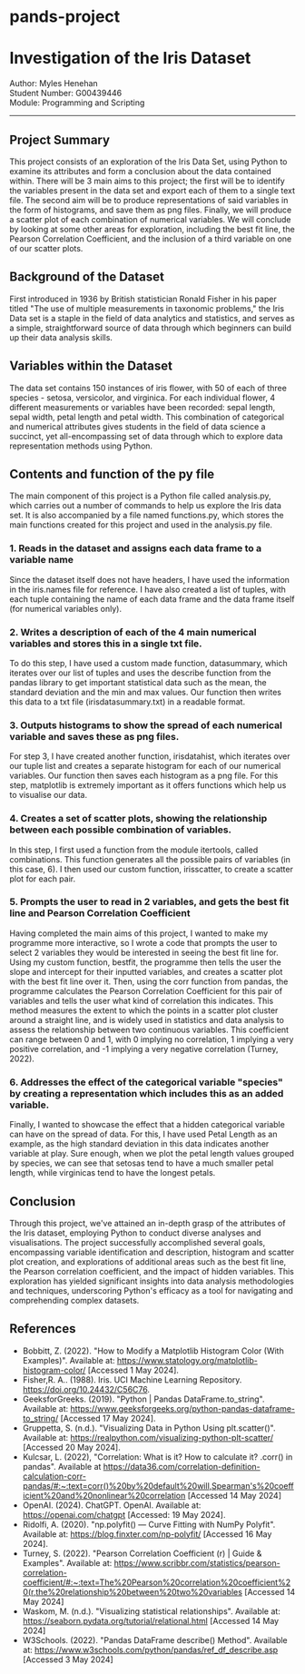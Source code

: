 # pands-project

# Investigation of the Iris Dataset
Author: Myles Henehan<br/>Student Number: G00439446<br/>Module: Programming and Scripting
***

## Project Summary
This project consists of an exploration of the Iris Data Set, using Python to examine its attributes and form a conclusion about the data contained within. There will be 3 main aims to this project; the first will be to identify the variables present in the data set and export each of them to a single text file. The second aim will be to produce representations of said variables in the form of histograms, and save them as png files. Finally, we will produce a scatter plot of each combination of numerical variables. We will conclude by looking at some other areas for exploration, including the best fit line, the Pearson Correlation Coefficient, and the inclusion of a third variable on one of our scatter plots.

## Background of the Dataset
First introduced in 1936 by British statistician Ronald Fisher in his paper titled "The use of multiple measurements in taxonomic problems," the Iris Data set is a staple in the field of data analytics and statistics, and serves as a simple, straightforward source of data through which beginners can build up their data analysis skills.

## Variables within the Dataset
The data set contains 150 instances of iris flower, with 50 of each of three species - setosa, versicolor, and virginica. For each individual flower, 4 different measurements or variables have been recorded: sepal length, sepal width, petal length and petal width. This combination of categorical and numerical attributes gives students in the field of data science a succinct, yet all-encompassing set of data through which to explore data representation methods using Python.

## Contents and function of the py file
The main component of this project is a Python file called analysis.py, which carries out a number of commands to help us explore the Iris data set. It is also accompanied by a file named functions.py, which stores the main functions created for this project and used in the analysis.py file.

### 1. Reads in the dataset and assigns each data frame to a variable name
Since the dataset itself does not have headers, I have used the information in the iris.names file for reference. I have also created a list of tuples, with each tuple containing the name of each data frame and the data frame itself (for numerical variables only).

### 2. Writes a description of each of the 4 main numerical variables and stores this in a single txt file.
To do this step, I have used a custom made function, datasummary, which iterates over our list of tuples and uses the describe function from the pandas library to get important statistical data such as the mean, the standard deviation and the min and max values. Our function then writes this data to a txt file (irisdatasummary.txt) in a readable format.

### 3. Outputs histograms to show the spread of each numerical variable and saves these as png files.
For step 3, I have created another function, irisdatahist, which iterates over our tuple list and creates a separate histogram for each of our numerical variables. Our function then saves each histogram as a png file. For this step, matplotlib is extremely important as it offers functions which help us to visualise our data.

### 4. Creates a set of scatter plots, showing the relationship between each possible combination of variables.
In this step, I first used a function from the module itertools, called combinations. This function generates all the possible pairs of variables (in this case, 6). I then used our custom function, irisscatter, to create a scatter plot for each pair.

### 5. Prompts the user to read in 2 variables, and gets the best fit line and Pearson Correlation Coefficient
Having completed the main aims of this project, I wanted to make my programme more interactive, so I wrote a code that prompts the user to select 2 variables they would be interested in seeing the best fit line for. Using my custom function, bestfit, the programme then tells the user the slope and intercept for their inputted variables, and creates a scatter plot with the best fit line over it. Then, using the corr function from pandas, the programme calculates the Pearson Correlation Coefficient for this pair of variables and tells the user what kind of correlation this indicates. This method measures the extent to which the points in a scatter plot cluster around a straight line, and is widely used in statistics and data analysis to assess the relationship between two continuous variables. This coefficient can range between 0 and 1, with 0 implying no correlation, 1 implying a very positive correlation, and -1 implying a very negative correlation (Turney, 2022).

### 6. Addresses the effect of the categorical variable "species" by creating a representation which includes this as an added variable.
Finally, I wanted to showcase the effect that a hidden categorical variable can have on the spread of data. For this, I have used Petal Length as an example, as the high standard deviation in this data indicates another variable at play. Sure enough, when we plot the petal length values grouped by species, we can see that setosas tend to have a much smaller petal length, while virginicas tend to have the longest petals.

## Conclusion
Through this project, we've attained an in-depth grasp of the attributes of the Iris dataset, employing Python to conduct diverse analyses and visualisations. The project successfully accomplished several goals, encompassing variable identification and description, histogram and scatter plot creation, and explorations of additional areas such as the best fit line, the Pearson correlation coefficient, and the impact of hidden variables. This exploration has yielded significant insights into data analysis methodologies and techniques, underscoring Python's efficacy as a tool for navigating and comprehending complex datasets.

## References
- Bobbitt, Z. (2022). "How to Modify a Matplotlib Histogram Color (With Examples)". Available at: https://www.statology.org/matplotlib-histogram-color/ [Accessed 1 May 2024].
- Fisher,R. A.. (1988). Iris. UCI Machine Learning Repository. https://doi.org/10.24432/C56C76.
- GeeksforGreeks. (2019). "Python | Pandas DataFrame.to_string". Available at: https://www.geeksforgeeks.org/python-pandas-dataframe-to_string/ [Accessed 17 May 2024].
- Gruppetta, S. (n.d.). "Visualizing Data in Python Using plt.scatter()". Available at: https://realpython.com/visualizing-python-plt-scatter/ [Accessed 20 May 2024].
- Kulcsar, L. (2022), "Correlation: What is it? How to calculate it? .corr() in pandas". Available at https://data36.com/correlation-definition-calculation-corr-pandas/#:~:text=corr()%20by%20default%20will,Spearman's%20coefficient%20and%20nonlinear%20correlation [Accessed 14 May 2024]
- OpenAI. (2024). ChatGPT. OpenAI. Available at: https://openai.com/chatgpt [Accessed: 19 May 2024].
- Ridolfi, A. (2020). "np.polyfit() — Curve Fitting with NumPy Polyfit". Available at: https://blog.finxter.com/np-polyfit/ [Accessed 16 May 2024].
- Turney, S. (2022). "Pearson Correlation Coefficient (r) | Guide & Examples". Available at: https://www.scribbr.com/statistics/pearson-correlation-coefficient/#:~:text=The%20Pearson%20correlation%20coefficient%20(r,the%20relationship%20between%20two%20variables [Accessed 14 May 2024]
- Waskom, M. (n.d.). "Visualizing statistical relationships". Available at: https://seaborn.pydata.org/tutorial/relational.html [Accessed 14 May 2024]
- W3Schools. (2022). "Pandas DataFrame describe() Method". Available at: https://www.w3schools.com/python/pandas/ref_df_describe.asp [Accessed 3 May 2024]
